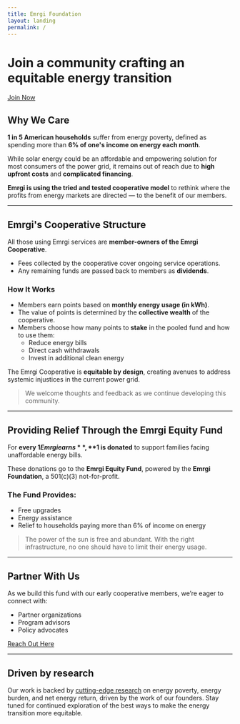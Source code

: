 ```yaml
---
title: Emrgi Foundation
layout: landing
permalink: /
---
```


# Join a community crafting an equitable energy transition

<a href="https://emrgi.com/enroll" class="button">Join Now</a>

## Why We Care

**1 in 5 American households** suffer from energy poverty, defined as spending more than **6% of one's income on energy each month**.

While solar energy could be an affordable and empowering solution for most consumers of the power grid, it remains out of reach due to **high upfront costs** and **complicated financing**.

**Emrgi is using the tried and tested cooperative model** to rethink where the profits from energy markets are directed — to the benefit of our members.

---

## Emrgi's Cooperative Structure

All those using Emrgi services are **member-owners of the Emrgi Cooperative**.

- Fees collected by the cooperative cover ongoing service operations.
- Any remaining funds are passed back to members as **dividends**.

### How It Works

- Members earn points based on **monthly energy usage (in kWh)**.
- The value of points is determined by the **collective wealth** of the cooperative.
- Members choose how many points to **stake** in the pooled fund and how to use them:
  - Reduce energy bills
  - Direct cash withdrawals
  - Invest in additional clean energy

The Emrgi Cooperative is **equitable by design**, creating avenues to address systemic injustices in the current power grid.

> We welcome thoughts and feedback as we continue developing this community.

---

## Providing Relief Through the Emrgi Equity Fund

For **every $1 Emrgi earns**, **$1 is donated** to support families facing unaffordable energy bills.

These donations go to the **Emrgi Equity Fund**, powered by the **Emrgi Foundation**, a 501(c)(3) not-for-profit.

### The Fund Provides:

- Free upgrades
- Energy assistance
- Relief to households paying more than 6% of income on energy

> The power of the sun is free and abundant. With the right infrastructure, no one should have to limit their energy usage.

---

## Partner With Us

As we build this fund with our early cooperative members, we’re eager to connect with:

- Partner organizations
- Program advisors
- Policy advocates

[Reach Out Here](https://www.emrgi.com/contact)

---
## Driven by research

Our work is backed by [cutting-edge research](https://www.nature.com/articles/s41467-021-27673-y) on energy poverty, energy burden, and net energy return, driven by the work of our founders. Stay tuned for continued exploration of the best ways to make the energy transition more equitable.
